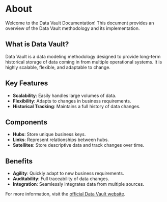 # About

Welcome to the Data Vault Documentation! This document provides an overview of the Data Vault methodology and its implementation.

## What is Data Vault?

Data Vault is a data modeling methodology designed to provide long-term historical storage of data coming in from multiple operational systems. It is highly scalable, flexible, and adaptable to change.

## Key Features

- **Scalability**: Easily handles large volumes of data.
- **Flexibility**: Adapts to changes in business requirements.
- **Historical Tracking**: Maintains a full history of data changes.

## Components

- **Hubs**: Store unique business keys.
- **Links**: Represent relationships between hubs.
- **Satellites**: Store descriptive data and track changes over time.

## Benefits

- **Agility**: Quickly adapt to new business requirements.
- **Auditability**: Full traceability of data changes.
- **Integration**: Seamlessly integrates data from multiple sources.

For more information, visit the [official Data Vault website](https://datavaultalliance.com/).
